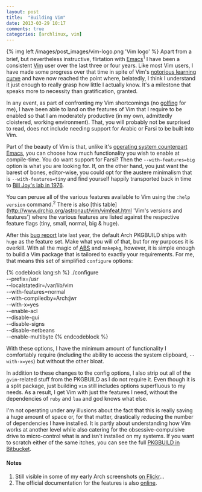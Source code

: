 ```yaml
---
layout: post
title:  "Building Vim"
date: 2013-03-29 10:17
comments: true
categories: [archlinux, vim]
---
```

    
{% img left /images/post_images/vim-logo.png 'Vim logo' %}
Apart from a brief, but nevertheless instructive, flirtation with 
[Emacs](http://www.gnu.org/software/emacs/ 'Emacs homepage')<sup>1</sup> I have
been a consistent [Vim](http://www.vim.org/ 'Vim home') user over the last three
or four years. Like most Vim users, I have made some progress over that time
in spite of Vim's 
[notorious learning curve](http://stackoverflow.com/a/1815372/712613 'SO answer on Vim')
and have now reached the point where, belatedly, I think I understand it just enough
to really grasp how little I actually know. It's a milestone that speaks more to
necessity than gratification, granted.

In any event, as part of confronting my Vim shortcomings (no 
[golfing](http://www.vimgolf.com/ 'Vim golf…') for me), I have been able
to land on the features of Vim that I require to be enabled so that I am moderately
productive (in my own, admittedly cloistered, working environment). That, you will
probably not be surprised to read, does not include needing support for Arabic or
Farsi to be built into Vim.

Part of the beauty of Vim is that, unlike it's 
[operating system counterpart Emacs](http://en.wikipedia.org/wiki/Editor_war#Humor '…lacking a decent editor'),
you can choose how much functionality you wish to enable at compile-time. You do want
support for Farsi? Then the `--with-features=big` option is what you are looking for.
If, on the other hand, you just want the barest of bones, editor-wise, you could opt
for the austere minimalism that is `--with-features=tiny` and find yourself happily
transported back in time to 
[Bill Joy's lab in 1976](https://en.wikipedia.org/wiki/Vi 'Wikipedia page on Vi').

You can peruse all of the various features available to Vim using the `:help version`
command.<sup>2</sup> There is also 
[this table](http://www.drchip.org/astronaut/vim/vimfeat.html 'Vim's versions and features')
where the various features are listed against the respective feature flags (tiny, small,
normal, big &amp; huge).

After this 
[bug report](https://bugs.archlinux.org/task/33019 'Add +profile to gvim on Flyspray')
late last year, the default Arch PKGBUILD ships with `huge` as the feature set. Make 
what you will of that, but for my purposes it is overkill. With all the magic of
[ABS](https://wiki.archlinux.org/index.php/Abs 'Arch Wiki page on ABS') and 
`makepkg`, however, it is simple enough to build a Vim package that is tailored
to exactly your requirements. For me, that means this set of simplified `configure` 
options:

{% codeblock lang:sh %}
  ./configure \
    --prefix=/usr \
    --localstatedir=/var/lib/vim \
    --with-features=normal \
    --with-compiledby=Arch:jwr \
    --with-x=yes \
    --enable-acl \
    --disable-gui \
    --disable-signs \
    --disable-netbeans \
    --enable-multibyte 
{% endcodeblock %}

With these options, I have the minimum amount of functionality I comfortably
require (including the ability to access the system clipboard, `--with-x=yes`)
but without the other bloat.

In addition to these changes to the config options, I also strip out all of the
`gvim`-related stuff from the PKGBUILD as I do not require it. Even though it
is a split package, just building `vim` still includes options superfluous to
my needs.  As a result, I get Vim with just the features I need, without the
dependencies of `ruby` and `lua` and god knows what else. 

I'm not operating under any illusions about the fact that this is
really saving a huge amount of space or, for that matter, drastically reducing the
number of dependencies I have installed. It is partly about understanding how Vim
works at another level while also catering for the obsessive-compulsive drive to
micro-control what is and isn't installed on my systems. If you want to scratch either
of the same itches, you can see the full
[PKGBUILD in Bitbucket](https://bitbucket.org/jasonwryan/shiv/src/tip/Build/vim/PKGBUILD 'Eviscerated Vim PKGBUILD').

#### Notes
1. Still visible in some of my early Arch screenshots
[on Flickr](http://www.flickr.com/photos/jasonwryan/3748882572/in/photostream 'Emacs in Openbox')…
2. The official documentation for the features is also
[online](http://vimdoc.sourceforge.net/htmldoc/various.html#+feature-list 'Vim Feature list').
